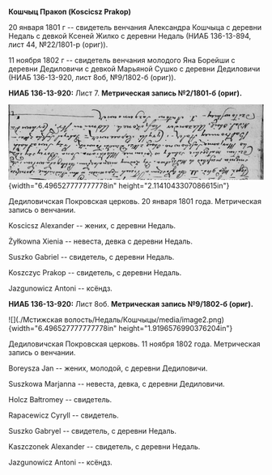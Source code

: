 **Кошчыц Пракоп (Koscicsz Prakop)**

20 января 1801 г -- свидетель венчания Александра Кошчыца с деревни
Недаль с девкой Ксеней Жилко с деревни Недаль (НИАБ 136-13-894, лист 44,
№22/1801-р (ориг)).

11 ноября 1802 г -- свидетель венчания молодого Яна Борейши с деревни
Дедиловичи с девкой Марьяной Сушко с деревни Дедиловичи (НИАБ
136-13-920, лист 8об, №9/1802-б (ориг)).

**НИАБ 136-13-920:** Лист 7. **Метрическая запись №2/1801-б (ориг).**

![](./media/d52a7bccecea84bbfc2b1b30a5bfe4ae6be736bd.png){width="6.496527777777778in"
height="2.1141043307086615in"}

Дедиловичская Покровская церковь. 20 января 1801 года. Метрическая
запись о венчании.

Koscicsz Alexander -- жених, с деревни Недаль.

Żyłkowna Xienia -- невеста, девка с деревни Недаль.

Suszko Gabriel -- свидетель, с деревни Недаль.

Koszczyc Prakop -- свидетель, с деревни Недаль.

Jazgunowicz Antoni -- ксёндз.

**НИАБ 136-13-920:** Лист 8об. **Метрическая запись №9/1802-б (ориг).**

![](./Мстижская волость/Недаль/Кошчыцы/media/image2.png){width="6.496527777777778in"
height="1.9196576990376204in"}

Дедиловичская Покровская церковь. 11 ноября 1802 года. Метрическая
запись о венчании.

Boreysza Jan -- жених, молодой, с деревни Дедиловичи.

Suszkowa Marjanna -- невеста, девка, с деревни Дедиловичи.

Holcz Bałtromey -- свидетель.

Rapacewicz Cyryll -- свидетель.

Suszko Gabryel -- свидетель, с деревни Недаль.

Kaszczonek Alexander -- свидетель, с деревни Недаль.

Jazgunowicz Antoni -- ксёндз.
